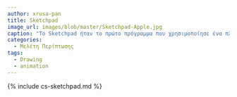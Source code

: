 ```yaml
---
author: xrusa-pan
title: Sketchpad
image_url: images/blob/master/Sketchpad-Apple.jpg
caption: "Το Sketchpad ήταν το πρώτο πρόγραμμα που χρησιμοποίησε ένα πλήρες γραφικό περιβάλλον χρήστη."
categories:
  - Μελέτη Περίπτωσης
tags:
  - Drawing
  - animation
---
```


{% include cs-sketchpad.md %}
